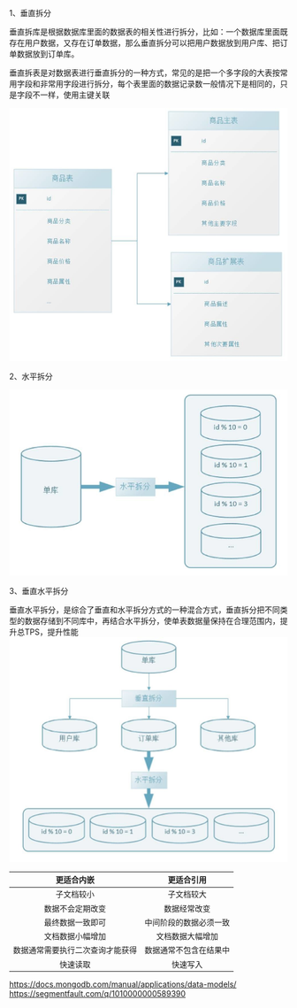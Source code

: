1、垂直拆分

垂直拆库是根据数据库里面的数据表的相关性进行拆分，比如：一个数据库里面既存在用户数据，又存在订单数据，那么垂直拆分可以把用户数据放到用户库、把订单数据放到订单库。

垂直拆表是对数据表进行垂直拆分的一种方式，常见的是把一个多字段的大表按常用字段和非常用字段进行拆分，每个表里面的数据记录数一般情况下是相同的，只是字段不一样，使用主键关联

![](https://github.com/liang0754/mongo/blob/master/a.jpg)

2、水平拆分

![](https://github.com/liang0754/mongo/blob/master/b.jpg)

3、垂直水平拆分

垂直水平拆分，是综合了垂直和水平拆分方式的一种混合方式，垂直拆分把不同类型的数据存储到不同库中，再结合水平拆分，使单表数据量保持在合理范围内，提升总TPS，提升性能
![](https://github.com/liang0754/mongo/blob/master/c.jpg)


|更适合内嵌| 更适合引用|
| :---:  | :---:  |
|子文档较小|	子文档较大|
|数据不会定期改变|	数据经常改变|
|最终数据一致即可|	中间阶段的数据必须一致|
|文档数据小幅增加|	文档数据大幅增加|
|数据通常需要执行二次查询才能获得|	数据通常不包含在结果中|
|快速读取|	快速写入|


https://docs.mongodb.com/manual/applications/data-models/
https://segmentfault.com/q/1010000000589390
